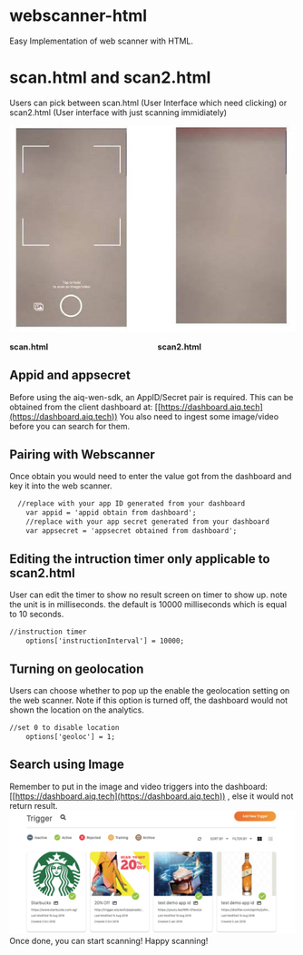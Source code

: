 # webscanner-html
Easy Implementation of web scanner with HTML.

# scan.html and scan2.html
Users can pick between scan.html (User Interface which need clicking) or scan2.html (User interface with just scanning immidiately)

![alt text](https://github.com/aiqtech/webscanner-html/blob/Image/scan1.jpg)

<strong>scan.html</strong> &nbsp;  &nbsp; &nbsp; &nbsp; &nbsp;  &nbsp; &nbsp; &nbsp; &nbsp;  &nbsp; &nbsp; &nbsp; &nbsp;  &nbsp; &nbsp; &nbsp; &nbsp;  &nbsp; &nbsp; &nbsp; &nbsp;  &nbsp; &nbsp; &nbsp;  <strong>scan2.html</strong>



## Appid and appsecret 
Before using the aiq-wen-sdk, an AppID/Secret pair is required. 
This can be obtained from the client dashboard at: 
[[https://dashboard.aiq.tech](https://dashboard.aiq.tech))
You also need to ingest some image/video before you can search for them.

## Pairing with Webscanner
Once obtain you would need to enter the value got from the dashboard and key it into the web scanner.
```objc
  //replace with your app ID generated from your dashboard
	var appid = 'appid obtain from dashboard'; 
	//replace with your app secret generated from your dashboard
	var appsecret = 'appsecret obtained from dashboard';
```  
## Editing the intruction timer only applicable to scan2.html
User can edit the timer to show no result screen on timer to show up. note the unit is in milliseconds.
the default is 10000 milliseconds which is equal to 10 seconds.
```objc
//instruction timer
	options['instructionInterval'] = 10000;
```   

## Turning on geolocation
Users can choose whether to pop up the enable the geolocation setting on the web scanner. 
Note if this option is turned off, the dashboard would not shown the location on the analytics.
```objc
//set 0 to disable location
	options['geoloc'] = 1;
```   

Search using Image
----------------
Remember to put in the image and video triggers into the dashboard: [[https://dashboard.aiq.tech](https://dashboard.aiq.tech)) , else it would not return result.
![alt text](https://github.com/aiqtech/webscanner-html/blob/Image/dashboard.png)
Once done, you can start scanning! Happy scanning!


